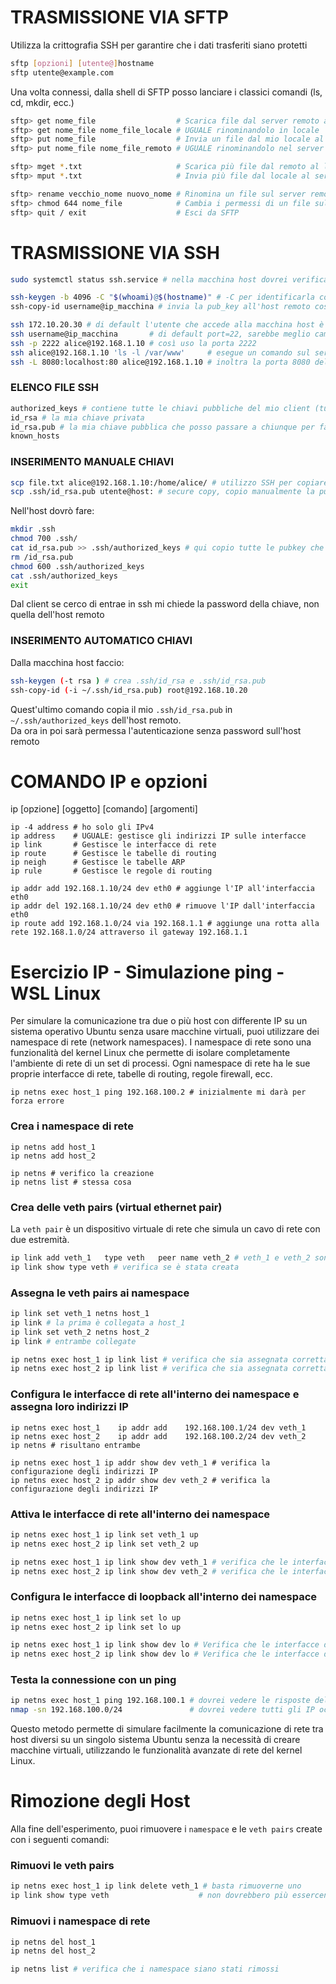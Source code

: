 # TRASMISSIONE VIA SFTP
Utilizza la crittografia SSH per garantire che i dati trasferiti siano protetti
```bash
sftp [opzioni] [utente@]hostname
sftp utente@example.com
```
Una volta connessi, dalla shell di SFTP posso lanciare i classici comandi (ls, cd, mkdir, ecc.)
```bash
sftp> get nome_file                  # Scarica file dal server remoto al mio locale
sftp> get nome_file nome_file_locale # UGUALE rinominandolo in locale 
sftp> put nome_file                  # Invia un file dal mio locale al server remoto
sftp> put nome_file nome_file_remoto # UGUALE rinominandolo nel server remoto

sftp> mget *.txt                     # Scarica più file dal remoto al locale (può usare caratteri jolly)
sftp> mput *.txt                     # Invia più file dal locale al server remoto

sftp> rename vecchio_nome nuovo_nome # Rinomina un file sul server remoto
sftp> chmod 644 nome_file            # Cambia i permessi di un file sul server remoto
sftp> quit / exit                    # Esci da SFTP
```


# TRASMISSIONE VIA SSH
```bash
sudo systemctl status ssh.service # nella macchina host dovrei verificare che SSH sia attivo

ssh-keygen -b 4096 -C "$(whoami)@$(hostname)" # -C per identificarla con un commento e ci scrivo utente@host
ssh-copy-id username@ip_macchina # invia la pub_key all'host remoto così ci potremo collegare in SSH

ssh 172.10.20.30 # di default l'utente che accede alla macchina host è lo stesso della macchina client
ssh username@ip_macchina       # di default port=22, sarebbe meglio cambiarla per la sicurezza
ssh -p 2222 alice@192.168.1.10 # così uso la porta 2222
ssh alice@192.168.1.10 'ls -l /var/www'     # esegue un comando sul server remoto
ssh -L 8080:localhost:80 alice@192.168.1.10 # inoltra la porta 8080 del mio locale alla 80 del server remoto
```

### ELENCO FILE SSH
```bash
authorized_keys # contiene tutte le chiavi pubbliche del mio client (tutti gli host a cui può accedere)
id_rsa # la mia chiave privata
id_rsa.pub # la mia chiave pubblica che posso passare a chiunque per fare io da host a lui
known_hosts
```

### INSERIMENTO MANUALE CHIAVI
```bash
scp file.txt alice@192.168.1.10:/home/alice/ # utilizzo SSH per copiare file dal mio locale al server remoto
scp .ssh/id_rsa.pub utente@host: # secure copy, copio manualmente la pubkey sull'host. I : finali indicano che andrò nella home folder
```

Nell'host dovrò fare:
```bash
mkdir .ssh
chmod 700 .ssh/
cat id_rsa.pub >> .ssh/authorized_keys # qui copio tutte le pubkey che verranno usate
rm /id_rsa.pub
chmod 600 .ssh/authorized_keys
cat .ssh/authorized_keys
exit
```
Dal client se cerco di entrae in ssh mi chiede la password della chiave, non quella dell'host remoto

### INSERIMENTO AUTOMATICO CHIAVI
Dalla macchina host faccio:
```bash
ssh-keygen (-t rsa ) # crea .ssh/id_rsa e .ssh/id_rsa.pub
ssh-copy-id (-i ~/.ssh/id_rsa.pub) root@192.168.10.20 
```
Quest'ultimo comando copia il mio `.ssh/id_rsa.pub` in `~/.ssh/authorized_keys` dell'host remoto.  
Da ora in poi sarà permessa l'autenticazione senza password sull'host remoto


# COMANDO IP e opzioni
ip [opzione] [oggetto] [comando] [argomenti]

```shell
ip -4 address # ho solo gli IPv4
ip address    # UGUALE: gestisce gli indirizzi IP sulle interfacce
ip link       # Gestisce le interfacce di rete
ip route      # Gestisce le tabelle di routing
ip neigh      # Gestisce le tabelle ARP
ip rule       # Gestisce le regole di routing

ip addr add 192.168.1.10/24 dev eth0 # aggiunge l'IP all'interfaccia eth0
ip addr del 192.168.1.10/24 dev eth0 # rimuove l'IP dall'interfaccia eth0
ip route add 192.168.1.0/24 via 192.168.1.1 # aggiunge una rotta alla rete 192.168.1.0/24 attraverso il gateway 192.168.1.1
```



# Esercizio IP - Simulazione ping - WSL Linux
Per simulare la comunicazione tra due o più host con differente IP su un sistema operativo Ubuntu senza usare macchine virtuali, 
puoi utilizzare dei namespace di rete (network namespaces). 
I namespace di rete sono una funzionalità del kernel Linux che permette di isolare completamente l'ambiente di rete 
di un set di processi. Ogni namespace di rete ha le sue proprie interfacce di rete, tabelle di routing, regole firewall, ecc.

```shell
ip netns exec host_1 ping 192.168.100.2 # inizialmente mi darà per forza errore
```

### Crea i namespace di rete
```shell
ip netns add host_1
ip netns add host_2

ip netns # verifico la creazione
ip netns list # stessa cosa
```

### Crea delle veth pairs (virtual ethernet pair)
La `veth pair` è un dispositivo virtuale di rete che simula un cavo di rete con due estremità.
```bash
ip link add veth_1   type veth   peer name veth_2 # veth_1 e veth_2 sono 2 interfacce gemelle collegate fra loro
ip link show type veth # verifica se è stata creata
```

### Assegna le veth pairs ai namespace
```bash
ip link set veth_1 netns host_1
ip link # la prima è collegata a host_1
ip link set veth_2 netns host_2
ip link # entrambe collegate

ip netns exec host_1 ip link list # verifica che sia assegnata correttamente
ip netns exec host_2 ip link list # verifica che sia assegnata correttamente
```

### Configura le interfacce di rete all'interno dei namespace e assegna loro indirizzi IP
```shell
ip netns exec host_1    ip addr add    192.168.100.1/24 dev veth_1
ip netns exec host_2    ip addr add    192.168.100.2/24 dev veth_2
ip netns # risultano entrambe

ip netns exec host_1 ip addr show dev veth_1 # verifica la configurazione degli indirizzi IP
ip netns exec host_2 ip addr show dev veth_2 # verifica la configurazione degli indirizzi IP
```

### Attiva le interfacce di rete all'interno dei namespace
```bash
ip netns exec host_1 ip link set veth_1 up
ip netns exec host_2 ip link set veth_2 up

ip netns exec host_1 ip link show dev veth_1 # verifica che le interfacce siano attive
ip netns exec host_2 ip link show dev veth_2 # verifica che le interfacce siano attive
```

### Configura le interfacce di loopback all'interno dei namespace
```bash
ip netns exec host_1 ip link set lo up
ip netns exec host_2 ip link set lo up

ip netns exec host_1 ip link show dev lo # Verifica che le interfacce di loopback siano attive
ip netns exec host_2 ip link show dev lo # Verifica che le interfacce di loopback siano attive
```

### Testa la connessione con un ping
```bash
ip netns exec host_1 ping 192.168.100.1 # dovrei vedere le risposte del ping.
nmap -sn 192.168.100.0/24               # dovrei vedere tutti gli IP occupati, fa un "ping scan"
```
Questo metodo permette di simulare facilmente la comunicazione di rete tra host diversi su un singolo sistema Ubuntu 
senza la necessità di creare macchine virtuali, utilizzando le funzionalità avanzate di rete del kernel Linux.


# Rimozione degli Host
Alla fine dell'esperimento, puoi rimuovere i `namespace` e le `veth pairs` create con i seguenti comandi:

### Rimuovi le veth pairs
```bash
ip netns exec host_1 ip link delete veth_1 # basta rimuoverne uno
ip link show type veth                    # non dovrebbero più essercene 
```

### Rimuovi i namespace di rete
```bash
ip netns del host_1
ip netns del host_2

ip netns list # verifica che i namespace siano stati rimossi
```








